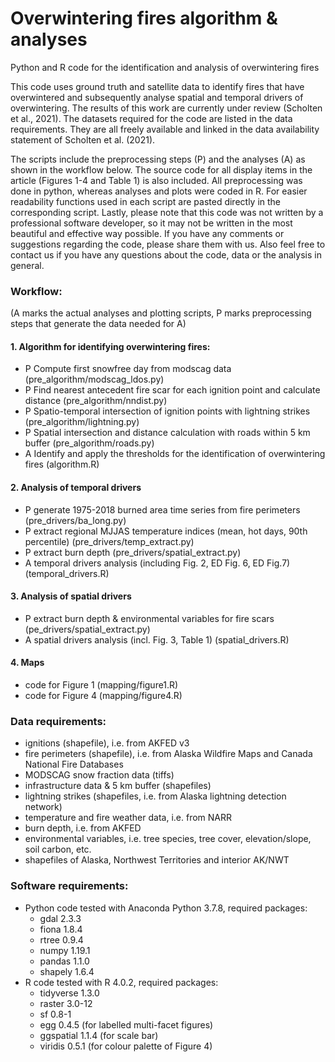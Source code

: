 # Overwintering fires algorithm & analyses
Python and R code for the identification and analysis of overwintering fires

This code uses ground truth and satellite data to identify fires that have overwintered and subsequently analyse spatial and temporal drivers of overwintering. The results of this work are currently under review (Scholten et al., 2021). The datasets required for the code are listed in the data requirements. They are all freely available and linked in the data availability statement of Scholten et al. (2021). 
  
The scripts include the preprocessing steps (P) and the analyses (A) as shown in the workflow below. The source code for all display items in the article (Figures 1-4 and Table 1) is also included. All preprocessing was done in python, whereas analyses and plots were coded in R. For easier readability functions used in each script are pasted directly in the corresponding script. Lastly, please note that this code was not written by a professional software developer, so it may not be written in the most beautiful and effective way possible. If you have any comments or suggestions regarding the code, please share them with us. Also feel free to contact us if you have any questions about the code, data or the analysis in general.

### Workflow: 
(A marks the actual analyses and plotting scripts, P marks preprocessing steps that generate the data needed for A)
#### 1. Algorithm for identifying overwintering fires:
- P Compute first snowfree day from modscag data (pre_algorithm/modscag_ldos.py) 
- P Find nearest antecedent fire scar for each ignition point and calculate distance (pre_algorithm/nndist.py)
- P Spatio-temporal intersection of ignition points with lightning strikes (pre_algorithm/lightning.py)
- P Spatial intersection and distance calculation with roads within 5 km buffer (pre_algorithm/roads.py)
- A Identify and apply the thresholds for the identification of overwintering fires (algorithm.R)
#### 2. Analysis of temporal drivers
- P generate 1975-2018 burned area time series from fire perimeters (pre_drivers/ba_long.py)
- P extract regional MJJAS temperature indices (mean, hot days, 90th percentile) (pre_drivers/temp_extract.py)
- P extract burn depth (pre_drivers/spatial_extract.py)
- A temporal drivers analysis (including Fig. 2, ED Fig. 6, ED Fig.7) (temporal_drivers.R)
#### 3. Analysis of spatial drivers
- P extract burn depth & environmental variables for fire scars (pe_drivers/spatial_extract.py)
- A spatial drivers analysis (incl. Fig. 3, Table 1) (spatial_drivers.R)
#### 4. Maps
- code for Figure 1 (mapping/figure1.R)
- code for Figure 4 (mapping/figure4.R)

### Data requirements:
- ignitions (shapefile), i.e. from AKFED v3
- fire perimeters (shapefile), i.e. from Alaska Wildfire Maps and Canada National Fire Databases
- MODSCAG snow fraction data (tiffs)
- infrastructure data & 5 km buffer (shapefiles)
- lightning strikes (shapefiles, i.e. from Alaska lightning detection network)
- temperature and fire weather data, i.e. from NARR
- burn depth, i.e. from AKFED
- environmental variables, i.e. tree species, tree cover, elevation/slope, soil carbon, etc.
- shapefiles of Alaska, Northwest Territories and interior AK/NWT

### Software requirements:
- Python code tested with Anaconda Python 3.7.8, required packages:
  - gdal 2.3.3
  - fiona 1.8.4
  - rtree 0.9.4
  - numpy 1.19.1
  - pandas 1.1.0
  - shapely 1.6.4
- R code tested with R 4.0.2, required packages:
  - tidyverse 1.3.0
  - raster 3.0-12
  - sf 0.8-1
  - egg 0.4.5 (for labelled multi-facet figures)
  - ggspatial 1.1.4 (for scale bar)
  - viridis 0.5.1 (for colour palette of Figure 4)
